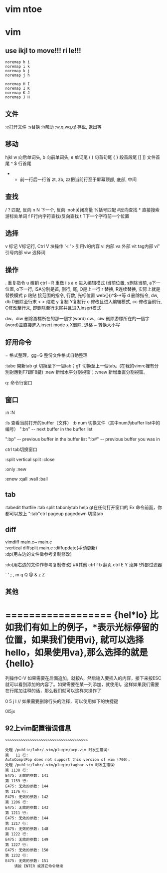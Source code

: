 
vim ntoe
=========

# vim
## use ikjl to move!!! ri le!!!
	noremap h i
	noremap i k
	noremap k j
	noremap j h

	noremap H I
	noremap I K
	noremap K J
	noremap J H

## 文件
:e打开文件
:s替换
:h帮助
:w,q,wq,q! 存盘, 退出等
## 移动
hjkl
w 向后单词头, b 向前单词头, e 单词尾
( ) 句首句尾
{ } 段首段尾   [[ ]] 文件首尾
^ $ 行首尾
- + 前一行后一行首 
zt, zb, zz把当前行至于屏幕顶部, 底部, 中间
## 查找
/ ? 匹配, 反向
n N 下一个, 反向  :noh关闭高量
%括号匹配
#反向查找
\* 直接搜索游标处单词
f F行内字符查找/反向查找
t T下一个字符前一个位置

## 选择

v 标记 V标记行, Ctrl V 块操作
'< '> 引用v的内容
vi 内部
va 外部
vit tag内部
vi" 引号内部
viw 选择词
## 操作
. 重复指令  u 撤销 ctrl - R 重做
i s a o 进入编辑模式   i当前位置, s删除当前, a下一位置, o下一行, ISA分别是首, 删行, 尾, O是上一行
r 替换, R连续替换, 实际上就是替换模式
p 粘贴
接范围的指令, 行数, 光标位置 web{}()^$-+等
d 删除指令, dw, db  D删除至行末
< > 缩进
y 复制  Y复制行
c 修改且进入编辑模式, cc 修改当前行, C修改至行末, 即删除至行末尾并且进入insert模式

dw、diw 刪除游標所在的那一個字(word)
cw、ciw 刪除游標所在的一個字(word)並直接進入insert mode
x X删除, 退格
~ 转换大小写
## 好用命令
= 格式整理，gg=G 整份文件格式自動整理

:tabe 開新tab
gt 切換至下一個tab；gT 切換至上一個tab。(在我的vimrc裡有分別對應到F7跟F8鍵)
:new 新增水平分割視窗；:vnew 新增垂直分割視窗。

q: 命令行窗口


## 窗口
:n
:N

:ls 查看当前打开的buffer（文件）
:b num 切换文件（其中num为buffer list中的编号）
":bn" -- next buffer in the buffer list 

":bp" -- previous buffer in the buffer list
":b#" -- previous buffer you was in 

ctrl tab切换窗口

:split vertical split 
:close 

:only
:new 

:enew
:qall
:wall :ball

## tab
:tabedit thatfile
:tab split tabonlytab help gt在任何打开窗口的 Ex 命令前面，你都可以放上 ":tab"ctrl pageup pagedown 切换tab

## diff
vimdiff main.c~ main.c  
:vertical diffsplit main.c
:diffupdate(手动更新)  
:dp(用左边的文件做参考复制修改)  

:do(用右边的文件作参考复制修改) 
##其他
ctrl f b 翻页
ctrl E Y 滚屏
!外部过滤器
  
`
'
;
,
m
q Q
@
&
z Z
  
## 其他
==================
{hel*lo}
比如我们有如上的例子，*表示光标停留的位置，如果我们使用vi}, 就可以选择hello，如果使用va},那么选择的就是{hello}
=======
列操作C-V
如果需要在后面追加，就按A，然后输入要插入的内容，接下来按ESC就可以看到添加的内容了。如果需要在某一列添加，就使用I。这样如果我们需要在行尾加注释的话，那么我们就可以这样来操作了

<ESC> 0 <C-Q> 5 j I //<ESC>
如果需要删除行头的注释，可以使用如下的快捷键

<ESC>0<C-Q>l5jx<ESC>
## 92上vim配置错误信息
	>>>>>>>>>>>>>>>>>>>>>>>>>>>>>>>>>>>>>

	处理 /public/luhr/.vim/plugin/acp.vim 时发生错误:
	第   11 行:
	AutoComplPop does not support this version of vim (700).
	处理 /public/luhr/.vim/plugin/tagbar.vim 时发生错误:
	第 1138 行:
	E475: 无效的参数: 141
	第 1159 行:
	E475: 无效的参数: 144
	第 1176 行:
	E475: 无效的参数: 142
	第 1206 行:
	E475: 无效的参数: 143
	第 1211 行:
	E475: 无效的参数: 144
	第 1217 行:
	E475: 无效的参数: 148
	第 1222 行:
	E475: 无效的参数: 149
	第 1227 行:
	E475: 无效的参数: 150
	第 1232 行:
	E475: 无效的参数: 151
		请按 ENTER 或其它命令继续